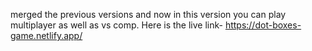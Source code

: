 merged the previous versions and now in this version you can play multiplayer as well as vs comp. Here is the live link- https://dot-boxes-game.netlify.app/
